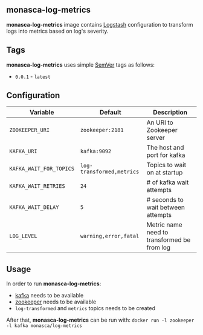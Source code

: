 monasca-log-metrics
-------------------

**monasca-log-metrics** image contains [Logstash][1] configuration
to transform logs into metrics based on log's severity.

Tags
----

**monasca-log-metrics** uses simple [SemVer][2] tags as follows:

* `0.0.1` - `latest`

Configuration
-------------

| Variable                  |   Default        | Description                        |
|---------------------------|------------------|------------------------------------|
| `ZOOKEEPER_URI`           | `zookeeper:2181` | An URI to Zookeeper server         |
| `KAFKA_URI`               | `kafka:9092`     | The host and port for kafka        |
| `KAFKA_WAIT_FOR_TOPICS`   | `log-transformed,metrics` | Topics to wait on at startup |
| `KAFKA_WAIT_RETRIES`      | `24`             | # of kafka wait attempts           |
| `KAFKA_WAIT_DELAY`        | `5`              | # seconds to wait between attempts |
| `LOG_LEVEL`               | `warning,error,fatal` | Metric name need to transformed be from log  |

Usage
-----

In order to run **monasca-log-metrics**:

* [kafka][3] needs to be available
* [zookeeper][4] needs to be available
* `log-transformed` and `metrics` topics needs to be created

After that, **monasca-log-metrics** can be run with:
```docker run -l zookeeper -l kafka monasca/log-metrics```

[1]: https://hub.docker.com/_/logstash/
[2]: http://semver.org/
[3]: https://github.com/monasca/monasca-docker/kafka
[4]: https://hub.docker.com/_/zookeeper
